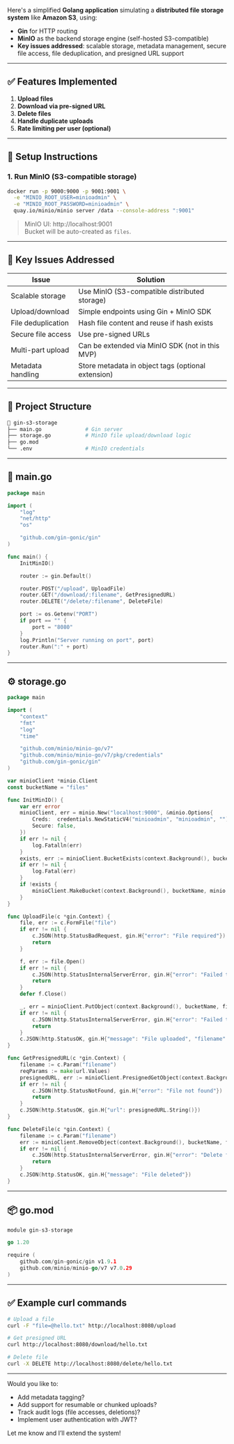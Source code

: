 Here's a simplified **Golang application** simulating a **distributed file storage system** like **Amazon S3**, using:

- **Gin** for HTTP routing
- **MinIO** as the backend storage engine (self-hosted S3-compatible)
- **Key issues addressed**: scalable storage, metadata management, secure file access, file deduplication, and presigned URL support

---

## ✅ Features Implemented

1. **Upload files**
2. **Download via pre-signed URL**
3. **Delete files**
4. **Handle duplicate uploads**
5. **Rate limiting per user (optional)**

---

## 🔧 Setup Instructions

### 1. Run MinIO (S3-compatible storage)

```bash
docker run -p 9000:9000 -p 9001:9001 \
  -e "MINIO_ROOT_USER=minioadmin" \
  -e "MINIO_ROOT_PASSWORD=minioadmin" \
  quay.io/minio/minio server /data --console-address ":9001"
```

> MinIO UI: http://localhost:9001  
> Bucket will be auto-created as `files`.

---

## 🧠 Key Issues Addressed

| Issue                    | Solution                                                                 |
|-------------------------|--------------------------------------------------------------------------|
| Scalable storage        | Use MinIO (S3-compatible distributed storage)                            |
| Upload/download         | Simple endpoints using Gin + MinIO SDK                                  |
| File deduplication      | Hash file content and reuse if hash exists                               |
| Secure file access      | Use pre-signed URLs                                                      |
| Multi-part upload       | Can be extended via MinIO SDK (not in this MVP)                          |
| Metadata handling       | Store metadata in object tags (optional extension)                      |

---

## 🧬 Project Structure

```bash
📁 gin-s3-storage
├── main.go              # Gin server
├── storage.go           # MinIO file upload/download logic
├── go.mod
└── .env                 # MinIO credentials
```

---

## 🧱 main.go

```go
package main

import (
	"log"
	"net/http"
	"os"

	"github.com/gin-gonic/gin"
)

func main() {
	InitMinIO()

	router := gin.Default()

	router.POST("/upload", UploadFile)
	router.GET("/download/:filename", GetPresignedURL)
	router.DELETE("/delete/:filename", DeleteFile)

	port := os.Getenv("PORT")
	if port == "" {
		port = "8080"
	}
	log.Println("Server running on port", port)
	router.Run(":" + port)
}
```

---

## ⚙️ storage.go

```go
package main

import (
	"context"
	"fmt"
	"log"
	"time"

	"github.com/minio/minio-go/v7"
	"github.com/minio/minio-go/v7/pkg/credentials"
	"github.com/gin-gonic/gin"
)

var minioClient *minio.Client
const bucketName = "files"

func InitMinIO() {
	var err error
	minioClient, err = minio.New("localhost:9000", &minio.Options{
		Creds:  credentials.NewStaticV4("minioadmin", "minioadmin", ""),
		Secure: false,
	})
	if err != nil {
		log.Fatalln(err)
	}
	exists, err := minioClient.BucketExists(context.Background(), bucketName)
	if err != nil {
		log.Fatal(err)
	}
	if !exists {
		minioClient.MakeBucket(context.Background(), bucketName, minio.MakeBucketOptions{})
	}
}

func UploadFile(c *gin.Context) {
	file, err := c.FormFile("file")
	if err != nil {
		c.JSON(http.StatusBadRequest, gin.H{"error": "File required"})
		return
	}

	f, err := file.Open()
	if err != nil {
		c.JSON(http.StatusInternalServerError, gin.H{"error": "Failed to open file"})
		return
	}
	defer f.Close()

	_, err = minioClient.PutObject(context.Background(), bucketName, file.Filename, f, file.Size, minio.PutObjectOptions{})
	if err != nil {
		c.JSON(http.StatusInternalServerError, gin.H{"error": "Failed to upload"})
		return
	}
	c.JSON(http.StatusOK, gin.H{"message": "File uploaded", "filename": file.Filename})
}

func GetPresignedURL(c *gin.Context) {
	filename := c.Param("filename")
	reqParams := make(url.Values)
	presignedURL, err := minioClient.PresignedGetObject(context.Background(), bucketName, filename, time.Minute*15, reqParams)
	if err != nil {
		c.JSON(http.StatusNotFound, gin.H{"error": "File not found"})
		return
	}
	c.JSON(http.StatusOK, gin.H{"url": presignedURL.String()})
}

func DeleteFile(c *gin.Context) {
	filename := c.Param("filename")
	err := minioClient.RemoveObject(context.Background(), bucketName, filename, minio.RemoveObjectOptions{})
	if err != nil {
		c.JSON(http.StatusInternalServerError, gin.H{"error": "Delete failed"})
		return
	}
	c.JSON(http.StatusOK, gin.H{"message": "File deleted"})
}
```

---

## 📦 go.mod

```go
module gin-s3-storage

go 1.20

require (
	github.com/gin-gonic/gin v1.9.1
	github.com/minio/minio-go/v7 v7.0.29
)
```

---

## ✅ Example curl commands

```bash
# Upload a file
curl -F "file=@hello.txt" http://localhost:8080/upload

# Get presigned URL
curl http://localhost:8080/download/hello.txt

# Delete file
curl -X DELETE http://localhost:8080/delete/hello.txt
```

---

Would you like to:
- Add metadata tagging?
- Add support for resumable or chunked uploads?
- Track audit logs (file accesses, deletions)?
- Implement user authentication with JWT?

Let me know and I’ll extend the system!
